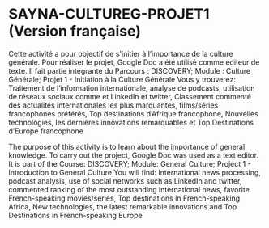 # SAYNA-CULTUREG-PROJET1 (Version française)

Cette activité a pour objectif de s'initier à l’importance de la culture générale.
Pour réaliser le projet, Google Doc a été utilisé comme éditeur de texte. 
Il fait partie intégrante du Parcours : DISCOVERY; Module : Culture Générale; Projet 1 - Initiation à la Culture Générale
Vous y trouverez: Traitement de l’information internationale, analyse de podcasts, utilisation de réseaux sociaux comme et LinkedIn et twitter, Classement commenté des actualités internationales les plus marquantes, films/séries francophones préférés, Top destinations d’Afrique francophone, Nouvelles technologies, les dernières innovations remarquables et Top Destinations d’Europe francophone

The purpose of this activity is to learn about the importance of general knowledge.
To carry out the project, Google Doc was used as a text editor. 
It is part of the Course: DISCOVERY; Module: General Culture; Project 1 - Introduction to General Culture
You will find: International news processing, podcast analysis, use of social networks such as LinkedIn and twitter, commented ranking of the most outstanding international news, favorite French-speaking movies/series, Top destinations in French-speaking Africa, New technologies, the latest remarkable innovations and Top Destinations in French-speaking Europe
